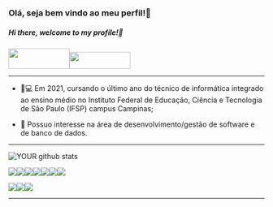 ### Olá, seja bem vindo ao meu perfil!👋

##### Hi there, welcome to my profile!👋

[<img src="https://www.tmf-group.com/-/media/images/logos/case-study-logos/linkedin.png" height= "40" width= "120" />](https://www.linkedin.com/in/gabriel-de-araújo-cabral-2380b6196/)[<img src="https://dmorfo.sites.unifesp.br/images/img/icon_lattes2.png" height="33" width="120" />]((http://lattes.cnpq.br/0007939278872251))

________________________________________

- :book::computer: Em 2021, cursando o último ano do técnico de informática integrado ao ensino médio no Instituto Federal de Educação, Ciência e Tecnologia de São Paulo (IFSP) campus Campinas;

- 🎯 Possuo interesse na área de desenvolvimento/gestão de software e de banco de dados.

_______________________________________________

![YOUR github stats](https://github-readme-stats.vercel.app/api?username=Gabriel2712&theme=dark&show_icons=true) 



<img src="https://img.shields.io/badge/HTML5-E34F26?style=for-the-badge&logo=html5&logoColor=white" /><img src="https://img.shields.io/badge/Css-blue?style=for-the-badge&logo=CSS3&logoColor=white" /><img src="  https://img.shields.io/badge/C-00599C?style=for-the-badge&logo=c&logoColor=white" /><img src="  https://img.shields.io/badge/PHP-777BB4?style=for-the-badge&logo=php&logoColor=white" /><img src="  https://img.shields.io/badge/JavaScript-F7DF1E?style=for-the-badge&logo=javascript&logoColor=black" /><img src="  https://img.shields.io/badge/Bootstrap-563D7C?style=for-the-badge&logo=bootstrap&logoColor=white" /><img src="https://img.shields.io/badge/-MySQL-0078D6?style=for-the-badge&logo=MySQL&logoColor=white&link=https://www.mysql.com/"/>

<img src="https://img.shields.io/badge/-Java-ff4500?style=for-the-badge&logo=Java&logoColor=white&link=https://java.oracle.com/" /><img src="https://img.shields.io/badge/-Python-2E2EFE?style=for-the-badge&logo=Python&logoColor=white&link=https://www.python.org/" /><img src="https://img.shields.io/badge/React.js-6699CC?style=for-the-badge&logo=react&logoColor=white&link=https://pt-br.reactjs.org" />

____________________________________________________________





